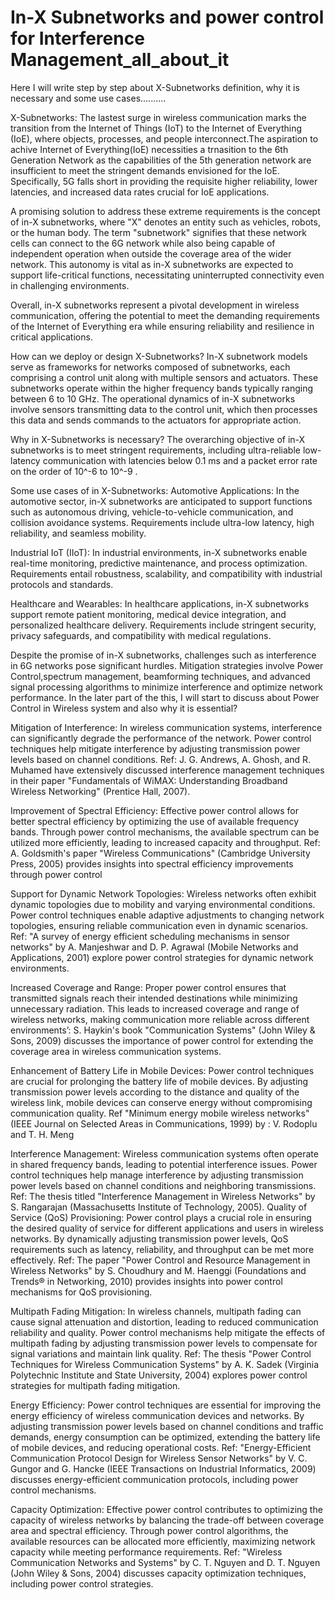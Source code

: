# In-X Subnetworks and power control for Interference Management_all_about_it
Here I will write step by step about X-Subnetworks definition, why it is necessary and some use cases..........


X-Subnetworks:
The lastest surge in wireless communication marks the transition from the Internet of Things (IoT)
to the Internet of Everything (IoE), where objects, processes, and people interconnect.The aspiration to achive Internet of Everything(IoE)
necessities a trnasition to the 6th Generation Network as the capabilities of the 5th generation network are insufficient to meet the stringent 
demands envisioned for the IoE. Specifically, 5G falls short in providing the requisite higher reliability, lower latencies, 
and increased data rates crucial for IoE applications.

A promising solution to address these extreme requirements is the concept of in-X subnetworks, where "X" denotes an entity such as vehicles, robots,
or the human body. The term "subnetwork" signifies that these network cells can connect to the 6G network while also being capable of 
independent operation when outside the coverage area of the wider network. This autonomy is vital as in-X subnetworks are expected to support life-critical functions,
necessitating uninterrupted connectivity even in challenging environments.

Overall, in-X subnetworks represent a pivotal development in wireless communication, offering the potential to meet the demanding requirements 
of the Internet of Everything era while ensuring reliability and resilience in critical applications.

How can we deploy or design X-Subnetworks?
In-X subnetwork models serve as frameworks for networks composed of subnetworks, each comprising
a control unit along with multiple sensors and actuators. These subnetworks operate within the higher frequency 
bands typically ranging between 6 to 10 GHz. The operational dynamics of in-X subnetworks involve sensors transmitting data to the control unit,
which then processes this data and sends commands to the actuators for appropriate action.

Why in X-Subnetworks is necessary?
The overarching objective of in-X subnetworks is to meet stringent requirements, including ultra-reliable 
low-latency communication with latencies below 0.1 ms and a packet error rate on the order of 10^-6 to 10^-9 .

Some use cases of in X-Subnetworks:
Automotive Applications: In the automotive sector, in-X subnetworks are anticipated to support functions
such as autonomous driving, vehicle-to-vehicle communication, and collision avoidance systems.
Requirements include ultra-low latency, high reliability, and seamless mobility.

Industrial IoT (IIoT): In industrial environments, in-X subnetworks enable real-time monitoring, 
predictive maintenance, and process optimization. Requirements entail robustness, scalability,
and compatibility with industrial protocols and standards.

Healthcare and Wearables: In healthcare applications, in-X subnetworks support remote patient monitoring, 
medical device integration, and personalized healthcare delivery.
Requirements include stringent security, privacy safeguards, and compatibility with medical regulations.


Despite the promise of in-X subnetworks, challenges such as interference in 6G networks pose significant hurdles. 
Mitigation strategies involve Power Control,spectrum management, beamforming techniques, and 
advanced signal processing algorithms to minimize interference and optimize network performance. In the later part of the this,
I will start to discuss about Power Control in Wireless system and also why it is essential?

Mitigation of Interference: In wireless communication systems, interference can significantly degrade the performance of the network. Power control techniques help mitigate interference by adjusting transmission power levels based on channel conditions. Ref: J. G. Andrews, A. Ghosh, and R. Muhamed have extensively discussed interference management techniques in their paper "Fundamentals of WiMAX: Understanding Broadband Wireless Networking" (Prentice Hall, 2007).

Improvement of Spectral Efficiency: Effective power control allows for better spectral efficiency by optimizing the use of available frequency bands. Through power control mechanisms, the available spectrum can be utilized more efficiently, leading to increased capacity and throughput. Ref: A. Goldsmith's paper "Wireless Communications" (Cambridge University Press, 2005) provides insights into spectral efficiency improvements through power control

Support for Dynamic Network Topologies: Wireless networks often exhibit dynamic topologies due to mobility and varying environmental conditions. Power control techniques enable adaptive adjustments to changing network topologies, ensuring reliable communication even in dynamic scenarios. Ref: "A survey of energy efficient scheduling mechanisms in sensor networks" by A. Manjeshwar and D. P. Agrawal (Mobile Networks and Applications, 2001) explore power control strategies for dynamic network environments.

Increased Coverage and Range: Proper power control ensures that transmitted signals reach their intended destinations while minimizing unnecessary radiation. This leads to increased coverage and range of wireless networks, making communication more reliable across different environments’: S. Haykin's book "Communication Systems" (John Wiley & Sons, 2009) discusses the importance of power control for extending the coverage area in wireless communication systems.

Enhancement of Battery Life in Mobile Devices: Power control techniques are crucial for prolonging the battery life of mobile devices. By adjusting transmission power levels according to the distance and quality of the wireless link, mobile devices can conserve energy without compromising communication quality. Ref "Minimum energy mobile wireless networks" (IEEE Journal on Selected Areas in Communications, 1999) by :  V. Rodoplu and T. H. Meng 

Interference Management: Wireless communication systems often operate in shared frequency bands, leading to potential interference issues. Power control techniques help manage interference by adjusting transmission power levels based on channel conditions and neighboring transmissions. Ref: The thesis titled "Interference Management in Wireless Networks" by S. Rangarajan (Massachusetts Institute of Technology, 2005).
Quality of Service (QoS) Provisioning: Power control plays a crucial role in ensuring the desired quality of service for different applications and users in wireless networks. By dynamically adjusting transmission power levels, QoS requirements such as latency, reliability, and throughput can be met more effectively. Ref: The paper "Power Control and Resource Management in Wireless Networks" by S. Choudhury and M. Haenggi (Foundations and Trends® in Networking, 2010) provides insights into power control mechanisms for QoS provisioning.

Multipath Fading Mitigation: In wireless channels, multipath fading can cause signal attenuation and distortion, leading to reduced communication reliability and quality. Power control mechanisms help mitigate the effects of multipath fading by adjusting transmission power levels to compensate for signal variations and maintain link quality. Ref: The thesis "Power Control Techniques for Wireless Communication Systems" by A. K. Sadek (Virginia Polytechnic Institute and State University, 2004) explores power control strategies for multipath fading mitigation.

Energy Efficiency: Power control techniques are essential for improving the energy efficiency of wireless communication devices and networks. By adjusting transmission power levels based on channel conditions and traffic demands, energy consumption can be optimized, extending the battery life of mobile devices, and reducing operational costs. Ref: "Energy-Efficient Communication Protocol Design for Wireless Sensor Networks" by V. C. Gungor and G. Hancke (IEEE Transactions on Industrial Informatics, 2009) discusses energy-efficient communication protocols, including power control mechanisms.

Capacity Optimization: Effective power control contributes to optimizing the capacity of wireless networks by balancing the trade-off between coverage area and spectral efficiency. Through power control algorithms, the available resources can be allocated more efficiently, maximizing network capacity while meeting performance requirements. Ref: "Wireless Communication Networks and Systems" by C. T. Nguyen and D. T. Nguyen (John Wiley & Sons, 2004) discusses capacity optimization techniques, including power control strategies.




